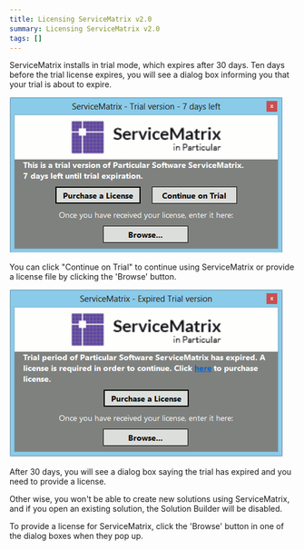 ```yaml
---
title: Licensing ServiceMatrix v2.0
summary: Licensing ServiceMatrix v2.0
tags: []
---
```


ServiceMatrix installs in trial mode, which expires after 30 days. Ten days before the trial license expires, you will see a dialog box informing you that your trial is about to expire.

![](001.png)

You can click "Continue on Trial" to continue using ServiceMatrix or provide a license file by clicking the 'Browse' button.

![](002.png)

After 30 days, you will see a dialog box saying the trial has expired and you need to provide a license. 

Other wise, you won't be able to create new solutions using ServiceMatrix, and if you open an existing solution, the Solution Builder will be disabled.

To provide a license for ServiceMatrix, click the 'Browse' button in one of the dialog boxes when they pop up.

